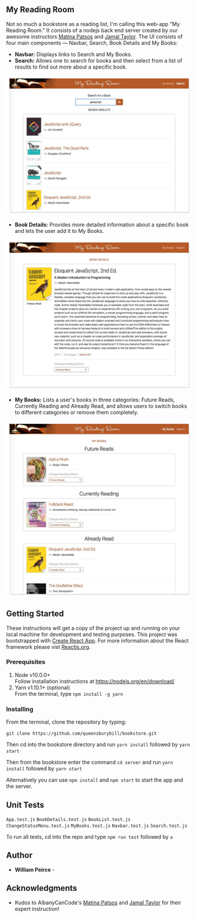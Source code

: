 ## My Reading Room

Not so much a bookstore as a reading list, I'm calling this web-app "My Reading Room." It consists of a nodejs back end server created by our awesome instructors [Matina Patsos](https://github.com/matinaspatsos) and [Jamal Taylor](https://github.com/Louis345). The UI consists of four main components — Navbar, Search, Book Details and My Books: 
* __Navbar:__ Displays links to Search and My Books. 
* __Search:__ Allows one to search for books and then select from a list of results to find out more about a specific book. 

![Landing page with Search field & Search Results](./screenshots/sg-search-results.jpg?raw=true "Search Field and Search Results")

* __Book Details:__ Provides more detailed information about a specific book and lets the user add it to My Books.

![Book Details page](./screenshots/sg-book-details.jpg?raw=true "Book Details page")

* __My Books:__ Lists a user's books in three categories: Future Reads, Currently Reading and Already Read, and allows users to switch books to different categories or remove them completely.

![My Books page](./screenshots/sg-my-books.jpg?raw=true "My Books page")

## Getting Started

These instructions will get a copy of the project up and running on your local machine for development and testing purposes. This project was bootstrapped with [Create React App](https://github.com/facebook/create-react-app). For more information about the React framework please vist [Reactjs.org](https://reactjs.org/docs/getting-started.html).

### Prerequisites

1. Node v10.0.0+  
    Follow installation instructions at https://nodejs.org/en/download/
2. Yarn v1.10.1+ (optional)  
    From the terminal, type `npm install -g yarn`

### Installing

From the terminal, clone the repository by typing: 
```
git clone https://github.com/queensburybill/bookstore.git
``` 
Then cd into the bookstore directory and run `yarn install` followed by `yarn start`

Then from the bookstore enter the command `cd server` and run `yarn install` followed by `yarn start`

Alternatively you can use `npm install` and `npm start` to start the app and the server.

## Unit Tests

`App.test.js` `BookDetails.test.js` `BookList.test.js` `ChangeStatusMenu.test.js` `MyBooks.test.js` `Navbar.test.js` `Search.test.js`

To run all tests, cd into the repo and type `npm run test` followed by `a`

## Author

* **William Peirce** - 

## Acknowledgments

* Kudos to AlbanyCanCode's [Matina Patsos](https://github.com/matinaspatsos) and [Jamal Taylor](https://github.com/Louis345) for their expert instruction!
